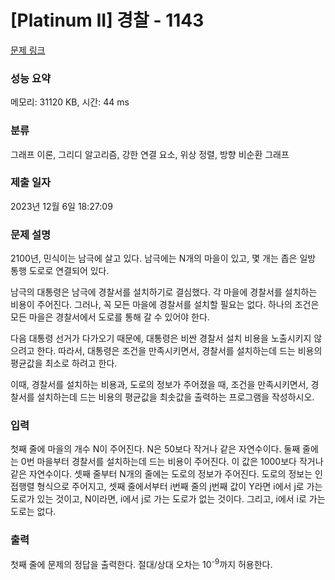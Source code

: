 # [Platinum II] 경찰 - 1143 

[문제 링크](https://www.acmicpc.net/problem/1143) 

### 성능 요약

메모리: 31120 KB, 시간: 44 ms

### 분류

그래프 이론, 그리디 알고리즘, 강한 연결 요소, 위상 정렬, 방향 비순환 그래프

### 제출 일자

2023년 12월 6일 18:27:09

### 문제 설명

<p>2100년, 민식이는 남극에 살고 있다. 남극에는 N개의 마을이 있고, 몇 개는 좁은 일방 통행 도로로 연결되어 있다.</p>

<p>남극의 대통령은 남극에 경찰서를 설치하기로 결심했다. 각 마을에 경찰서를 설치하는 비용이 주어진다. 그러나, 꼭 모든 마을에 경찰서를 설치할 필요는 없다. 하나의 조건은 모든 마을은 경찰서에서 도로를 통해 갈 수 있어야 한다.</p>

<p>다음 대통령 선거가 다가오기 때문에, 대통령은 비싼 경찰서 설치 비용을 노출시키지 않으려고 한다. 따라서, 대통령은 조건을 만족시키면서, 경찰서를 설치하는데 드는 비용의 평균값을 최소로 하려고 한다.</p>

<p>이때, 경찰서를 설치하는 비용과, 도로의 정보가 주어졌을 때, 조건을 만족시키면서, 경찰서를 설치하는데 드는 비용의 평균값을 최솟값을 출력하는 프로그램을 작성하시오.</p>

### 입력 

 <p>첫째 줄에 마을의 개수 N이 주어진다. N은 50보다 작거나 같은 자연수이다. 둘째 줄에는 0번 마을부터 경찰서를 설치하는데 드는 비용이 주어진다. 이 값은 1000보다 작거나 같은 자연수이다. 셋째 줄부터 N개의 줄에는 도로의 정보가 주어진다. 도로의 정보는 인접행렬 형식으로 주어지고, 셋째 줄에서부터 i번째 줄의 j번째 값이 Y라면 i에서 j로 가는 도로가 있는 것이고, N이라면, i에서 j로 가는 도로가 없는 것이다. 그리고, i에서 i로 가는 도로는 없다.</p>

### 출력 

 <p>첫째 줄에 문제의 정답을 출력한다. 절대/상대 오차는 10<sup>-9</sup>까지 허용한다.</p>

